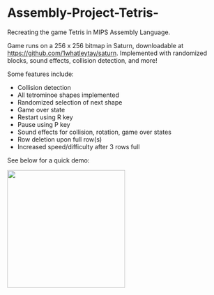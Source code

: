 # Assembly-Project-Tetris-
Recreating the game Tetris in MIPS Assembly Language. 

Game runs on a 256 x 256 bitmap in Saturn, downloadable at https://github.com/1whatleytay/saturn. Implemented with randomized blocks, sound effects, collision detection, and more!

Some features include:
- Collision detection
- All tetrominoe shapes implemented
- Randomized selection of next shape
- Game over state
- Restart using R key
- Pause using P key
- Sound effects for collision, rotation, game over states
- Row deletion upon full row(s)
- Increased speed/difficulty after 3 rows full

See below for a quick demo:

<img src="https://github.com/amelia1248/Assembly-Project-Tetris/assets/128756325/ca96f9c3-805f-41b6-bf50-9785316b9c62" width="270" height="270"/>

